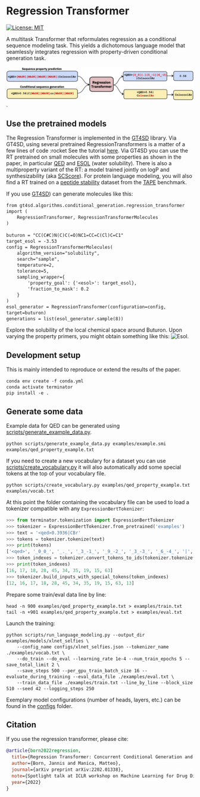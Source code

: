 # Regression Transformer
[![License: MIT](https://img.shields.io/badge/License-MIT-yellow.svg)](https://opensource.org/licenses/MIT)

A multitask Transformer that reformulates regression as a conditional sequence modeling task.
This yields a dichotomous language model that seamlessly integrates regression with property-driven conditional generation task.

![Summary](assets/overview.jpg).

## Use the pretrained models
The Regression Transformer is implemented in the [GT4SD](https://github.com/GT4SD/gt4sd-core) library.
Via GT4SD, using several pretrained RegressionTransformers is a matter of a few lines of code :rocket 
See the tutorial [here](https://github.com/GT4SD/gt4sd-core/blob/main/notebooks/regression-transformer-demo.ipynb).
Via GT4SD you can use the RT pretrained on small molecules with some properties as shown in the paper, in particular [QED](https://www.nature.com/articles/nchem.1243) and [ESOL](https://pubs.acs.org/doi/10.1021/ci034243x) (water solubility). There is also a multiproperty variant of the RT: a model trained jointly on logP and synthesizability (aka [SCScore](https://pubs.acs.org/doi/10.1021/acs.jcim.7b00622)).
For protein language modeling, you will also find a RT trained on a [peptide stability](https://www.science.org/doi/full/10.1126/science.aan0693) dataset from the [TAPE](https://github.com/songlab-cal/tape) benchmark.

If you use [GT4SD](https://github.com/GT4SD/gt4sd-core)) can generate molecules like this:
```
from gt4sd.algorithms.conditional_generation.regression_transformer import (
    RegressionTransformer, RegressionTransformerMolecules
)

buturon = "CC(C#C)N(C)C(=O)NC1=CC=C(Cl)C=C1"
target_esol = -3.53 
config = RegressionTransformerMolecules(
    algorithm_version="solubility",
    search="sample",
    temperature=2, 
    tolerance=5,
    sampling_wrapper={
        'property_goal': {'<esol>': target_esol}, 
        'fraction_to_mask': 0.2
    }
)
esol_generator = RegressionTransformer(configuration=config, target=buturon)
generations = list(esol_generator.sample(8))
```

Explore the solubility of the local chemical space around Buturon. Upon varying the property primers, you might obtain something like this:
![Esol](assets/esol.png).




## Development setup
This is mainly intended to reproduce or extend the results of the paper.
```console
conda env create -f conda.yml
conda activate terminator
pip install -e .
```

## Generate some data
Example data for QED can be generated using [scripts/generate_example_data.py](./scripts/generate_example_data.py).
```console
python scripts/generate_example_data.py examples/example.smi examples/qed_property_example.txt
```

If you need to create a new vocabulary for a dataset you can use [scripts/create_vocabulary.py](./scripts/create_vocabulary.py) it will also automatically add some special tokens at the top of your vocabulary file.
```console
python scripts/create_vocabulary.py examples/qed_property_example.txt examples/vocab.txt
```

At this point the folder containing the vocabulary file can be used to load a tokenizer compatible with any `ExpressionBertTokenizer`:
```python
>>> from terminator.tokenization import ExpressionBertTokenizer
>>> tokenizer = ExpressionBertTokenizer.from_pretrained('examples')
>>> text = '<qed>0.3936|CBr'
>>> tokens = tokenizer.tokenize(text)
>>> print(tokens)
['<qed>', '_0_0_', '_._', '_3_-1_', '_9_-2_', '_3_-3_', '_6_-4_', '|', 'C', 'Br']
>>> token_indexes = tokenizer.convert_tokens_to_ids(tokenizer.tokenize(text))
>>> print(token_indexes)
[16, 17, 18, 28, 45, 34, 35, 19, 15, 63]
>>> tokenizer.build_inputs_with_special_tokens(token_indexes)
[12, 16, 17, 18, 28, 45, 34, 35, 19, 15, 63, 13]
```

Prepare some train/eval data line by line:
```console
head -n 900 examples/qed_property_example.txt > examples/train.txt
tail -n +901 examples/qed_property_example.txt > examples/eval.txt
```

Launch the training:
```console
python scripts/run_language_modeling.py --output_dir examples/models/xlnet_selfies \
    --config_name configs/xlnet_selfies.json --tokenizer_name ./examples/vocab.txt \
    --do_train --do_eval --learning_rate 1e-4 --num_train_epochs 5 --save_total_limit 2 \
    --save_steps 500 --per_gpu_train_batch_size 16 --evaluate_during_training --eval_data_file ./examples/eval.txt \
    --train_data_file ./examples/train.txt --line_by_line --block_size 510 --seed 42 --logging_steps 250
```

Exemplary model configurations (number of heads, layers, etc.) can be found in the [configs](./configs) folder.


## Citation
If you use the regression transformer, please cite:
```bib
@article{born2022regression,
  title={Regression Transformer: Concurrent Conditional Generation and Regression by Blending Numerical and Textual Tokens},
  author={Born, Jannis and Manica, Matteo},
  journal={arXiv preprint arXiv:2202.01338},
  note={Spotlight talk at ICLR workshop on Machine Learning for Drug Discovery},
  year={2022}
}
```